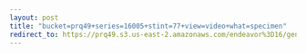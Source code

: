 ```yaml
---
layout: post
title: "bucket=prq49+series=16005+stint=77+view=video+what=specimen"
redirect_to: https://prq49.s3.us-east-2.amazonaws.com/endeavor%3D16/genomes/stage%3D0%2Bwhat%3Dgenerated/stint%3D77/series%3D16005/a%3Dgenome%2Bcriteria%3Dabundance%2Bmorph%3Dwildtype%2Bproc%3D0%2Bseries%3D16005%2Bstint%3D77%2Bthread%3D0%2Bvariation%3Dmaster%2Bext%3D.json.gz
---
```

